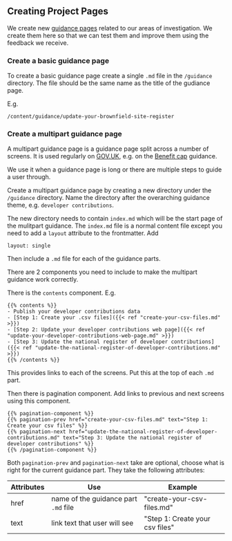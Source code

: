 ## Creating Project Pages

We create new [guidance pages](https://digital-land.github.io/guidance/) related to our areas of investigation. We create them here so that we can test them and improve them using the feedback we receive.

### Create a basic guidance page

To create a basic guidance page create a single `.md` file in the `/guidance` directory. The file should be the same name as the title of the gudiance page.

E.g.
```
/content/guidance/update-your-brownfield-site-register
```

### Create a multipart guidance page

A multipart guidance page is a guidance page split across a number of screens. It is used regularly on [GOV.UK](http://gov.uk), e.g. on the [Benefit cap](https://www.gov.uk/benefit-cap) guidance.

We use it when a guidance page is long or there are multiple steps to guide a user through.

Create a multipart guidance page by creating a new directory under the `/guidance` directory. Name the directory after the overarching guidance theme, e.g. `developer contributions`.

The new directory needs to contain `index.md` which will be the start page of the mulitpart guidance. The `index.md` file is a normal content file except you need to add a `layout` attribute to the frontmatter. Add

`layout: single`

Then include a `.md` file for each of the guidance parts.

There are 2 components you need to include to make the multipart guidance work correctly.

There is the `contents` component. E.g.

```
{{% contents %}}
- Publish your developer contributions data
- [Step 1: Create your .csv files]({{< ref "create-your-csv-files.md" >}})
- [Step 2: Update your developer contributions web page]({{< ref "update-your-developer-contributions-web-page.md" >}})
- [Step 3: Update the national register of developer contributions]({{< ref "update-the-national-register-of-developer-contributions.md" >}})
{{% /contents %}}
```

This provides links to each of the screens. Put this at the top of each `.md` part.

Then there is pagination component. Add links to previous and next screens using this component.

```
{{% pagination-component %}}
{{% pagination-prev href="create-your-csv-files.md" text="Step 1: Create your csv files" %}}
{{% pagination-next href="update-the-national-register-of-developer-contributions.md" text="Step 3: Update the national register of developer contributions" %}}
{{% /pagination-component %}}
```

Both `pagination-prev` and `pagination-next` take are optional, choose what is right for the current guidance part. They take the following attributes:

| Attributes | Use | Example |
| --- | --- | --- |
| href | name of the guidance part `.md` file | "create-your-csv-files.md" |
| text | link text that user will see | "Step 1: Create your csv files" |


